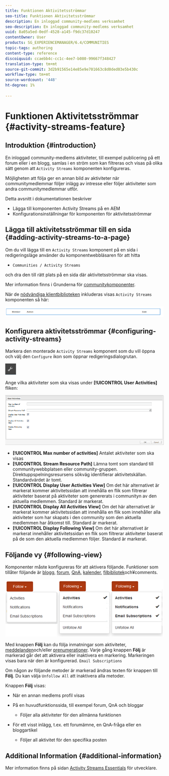 ```yaml
---
title: Funktionen Aktivitetsströmmar
seo-title: Funktionen Aktivitetsströmmar
description: En inloggad community-medlems verksamhet
seo-description: En inloggad community-medlems verksamhet
uuid: 8a05a5ed-0edf-4528-a145-f9dc37d10247
contentOwner: User
products: SG_EXPERIENCEMANAGER/6.4/COMMUNITIES
topic-tags: authoring
content-type: reference
discoiquuid: ccaebb4c-cc1c-4ee7-b080-99667f348427
translation-type: tm+mt
source-git-commit: 3d2b91565e14e85e9e701663c8d0ded03e5b430c
workflow-type: tm+mt
source-wordcount: '448'
ht-degree: 1%

---
```



# Funktionen Aktivitetsströmmar {#activity-streams-feature}

## Introduktion {#introduction}

En inloggad community-medlems aktiviteter, till exempel publicering på ett forum eller i en blogg, samlas i en ström som kan filtreras och visas på olika sätt genom att `Activity Streams` komponenten konfigureras.

Möjligheten att följa ger en annan bild av aktiviteter när communitymedlemmar följer inlägg av intresse eller följer aktiviteter som andra communitymedlemmar utför.

Detta avsnitt i dokumentationen beskriver

* Lägga till komponenten Activity Streams på en AEM
* Konfigurationsinställningar för komponenten för aktivitetsströmmar

## Lägga till aktivitetsströmmar till en sida {#adding-activity-streams-to-a-page}

Om du vill lägga till en `Activity Streams` komponent på en sida i redigeringsläge använder du komponentwebbläsaren för att hitta

* `Communities / Activity Streams`

och dra den till rätt plats på en sida där aktivitetsströmmar ska visas.

Mer information finns i Grunderna för [communitykomponenter](basics.md).

När de [nödvändiga klientbiblioteken](essentials-activities.md#essentials-for-client-side) inkluderas visas `Activity Streams` komponenten så här:

![chlimage_1-195](assets/chlimage_1-195.png)

## Konfigurera aktivitetsströmmar {#configuring-activity-streams}

Markera den monterade `Activity Streams` komponent som du vill öppna och välj den `Configure` ikon som öppnar redigeringsdialogrutan.

![chlimage_1-196](assets/chlimage_1-196.png)

Ange vilka aktiviteter som ska visas under **[!UICONTROL User Activities]** fliken:

![chlimage_1-197](assets/chlimage_1-197.png)

* **[!UICONTROL Max number of activities]**
Antalet aktiviteter som ska visas
* **[!UICONTROL Stream Resource Path]**
Lämna tomt som standard till communitywebbplatsen eller community-gruppen. Direktuppspelningsresursens sökväg identifierar aktivitetskällan. Standardvärdet är tomt.
* **[!UICONTROL Display User Activities View]**
Om det här alternativet är markerat kommer aktivitetssidan att innehålla en flik som filtrerar aktiviteter baserat på aktiviteter som genererats i communityn av den aktuella medlemmen. Standard är markerat.
* **[!UICONTROL Display All Activities View]**
Om det här alternativet är markerat kommer aktivitetssidan att innehålla en flik som innehåller alla aktiviteter som har skapats i den community som den aktuella medlemmen har åtkomst till. Standard är markerat.
* **[!UICONTROL Display Following View]**
Om det här alternativet är markerat innehåller aktivitetssidan en flik som filtrerar aktiviteter baserat på de som den aktuella medlemmen följer. Standard är markerat.

## Följande vy {#following-view}

Komponenter måste konfigureras för att aktivera följande. Funktioner som tillåter följande är [blogg](blog-feature.md), [forum](forum.md), [QnA](working-with-qna.md), [kalender](calendar.md), [filbibliotek](file-library.md)[](comments.md)och¥comments.

![chlimage_1-198](assets/chlimage_1-198.png)

Med knappen **Följ** kan du följa inmatningar som aktiviteter, [meddelanden](notifications.md)och/eller [prenumerationer](subscriptions.md). Varje gång knappen **Följ** är markerad går det att aktivera eller inaktivera en markering. Markeringen visas bara när den är konfigurerad. `Email Subscriptions`

Om någon av följande metoder är markerad ändras texten för knappen till **Följ**. Du kan välja `Unfollow All` att inaktivera alla metoder.

Knappen **Följ** visas:

* När en annan medlems profil visas
* På en huvudfunktionssida, till exempel forum, QnA och bloggar
   * Följer alla aktiviteter för den allmänna funktionen

* För ett visst inlägg, t.ex. ett forumämne, en QnA-fråga eller en bloggartikel
   * Följer all aktivitet för den specifika posten

## Additional Information {#additional-information}

Mer information finns på sidan [Activity Streams Essentials](essentials-activities.md) för utvecklare.
